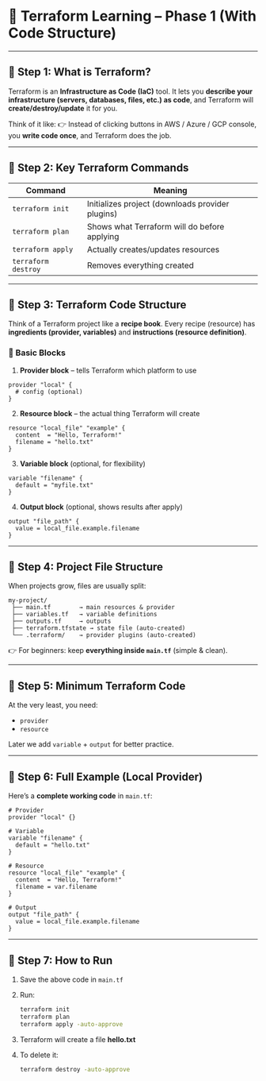 

# 🚀 Terraform Learning – Phase 1 (With Code Structure)

---

## 🔹 Step 1: What is Terraform?

Terraform is an **Infrastructure as Code (IaC)** tool.
It lets you **describe your infrastructure (servers, databases, files, etc.) as code**, and Terraform will **create/destroy/update** it for you.

Think of it like:
👉 Instead of clicking buttons in AWS / Azure / GCP console, you **write code once**, and Terraform does the job.

---

## 🔹 Step 2: Key Terraform Commands

| Command             | Meaning                                          |
| ------------------- | ------------------------------------------------ |
| `terraform init`    | Initializes project (downloads provider plugins) |
| `terraform plan`    | Shows what Terraform will do before applying     |
| `terraform apply`   | Actually creates/updates resources               |
| `terraform destroy` | Removes everything created                       |

---

## 🔹 Step 3: Terraform Code Structure

Think of a Terraform project like a **recipe book**.
Every recipe (resource) has **ingredients (provider, variables)** and **instructions (resource definition)**.

### 📌 Basic Blocks

1. **Provider block** – tells Terraform which platform to use

```hcl
provider "local" {
  # config (optional)
}
```

2. **Resource block** – the actual thing Terraform will create

```hcl
resource "local_file" "example" {
  content  = "Hello, Terraform!"
  filename = "hello.txt"
}
```

3. **Variable block** (optional, for flexibility)

```hcl
variable "filename" {
  default = "myfile.txt"
}
```

4. **Output block** (optional, shows results after apply)

```hcl
output "file_path" {
  value = local_file.example.filename
}
```

---

## 🔹 Step 4: Project File Structure

When projects grow, files are usually split:

```
my-project/
 ├── main.tf        → main resources & provider
 ├── variables.tf   → variable definitions
 ├── outputs.tf     → outputs
 ├── terraform.tfstate → state file (auto-created)
 └── .terraform/    → provider plugins (auto-created)
```

👉 For beginners: keep **everything inside `main.tf`** (simple & clean).

---

## 🔹 Step 5: Minimum Terraform Code

At the very least, you need:

* `provider`
* `resource`

Later we add `variable` + `output` for better practice.

---

## 🔹 Step 6: Full Example (Local Provider)

Here’s a **complete working code** in `main.tf`:

```hcl
# Provider
provider "local" {}

# Variable
variable "filename" {
  default = "hello.txt"
}

# Resource
resource "local_file" "example" {
  content  = "Hello, Terraform!"
  filename = var.filename
}

# Output
output "file_path" {
  value = local_file.example.filename
}
```

---

## 🔹 Step 7: How to Run

1. Save the above code in `main.tf`
2. Run:

   ```bash
   terraform init
   terraform plan
   terraform apply -auto-approve
   ```
3. Terraform will create a file **hello.txt**
4. To delete it:

   ```bash
   terraform destroy -auto-approve
   ```

